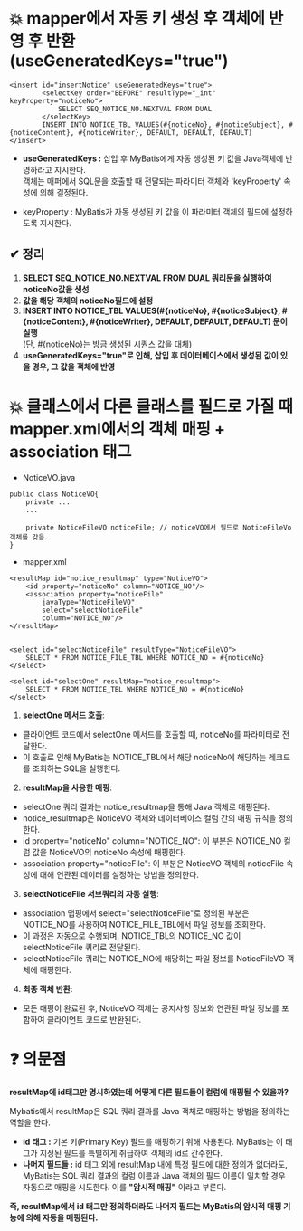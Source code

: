 # 💥 mapper에서 자동 키 생성 후 객체에 반영 후 반환 (useGeneratedKeys="true")

```
<insert id="insertNotice" useGeneratedKeys="true">
		<selectKey order="BEFORE" resultType="_int" keyProperty="noticeNo">
			SELECT SEQ_NOTICE_NO.NEXTVAL FROM DUAL
		</selectKey>
		INSERT INTO NOTICE_TBL VALUES(#{noticeNo}, #{noticeSubject}, #{noticeContent}, #{noticeWriter}, DEFAULT, DEFAULT, DEFAULT)
</insert>
```

 - **useGeneratedKeys :** 
삽입 후 MyBatis에게 자동 생성된 키 값을 Java객체에 반영하라고 지시한다.   
객체는 매퍼에서 SQL문을 호출할 때 전달되는 파라미터 객체와 'keyProperty' 속성에 의해 결정된다.   
   
 - keyProperty : MyBatis가 자동 생성된 키 값을 이 파라미터 객체의 필드에 설정하도록 지시한다.   
   
## ✔ 정리   
1. **SELECT SEQ_NOTICE_NO.NEXTVAL FROM DUAL 쿼리문을 실행하여 noticeNo값을 생성**   
2. **값을 해당 객체의 noticeNo필드에 설정**   
3. **INSERT INTO NOTICE_TBL VALUES(#{noticeNo}, #{noticeSubject}, #{noticeContent}, #{noticeWriter}, DEFAULT, DEFAULT, DEFAULT) 문이 실행**   
 (단, #{noticeNo}는 방금 생성된 시퀀스 값을 대체)
4. **useGeneratedKeys="true"로 인해, 삽입 후 데이터베이스에서 생성된 값이 있을 경우, 그 값을 객체에 반영**   


# 💥 클래스에서 다른 클래스를 필드로 가질 때 mapper.xml에서의 객체 매핑 + association 태그   

   
 - NoticeVO.java   
```
public class NoticeVO{
	private ...
	...
	
	private NoticeFileVO noticeFile; // noticeVO에서 필드로 NoticeFileVo객체를 갖음.
}
```   
   

 - mapper.xml   
```
<resultMap id="notice_resultmap" type="NoticeVO">
	<id property="noticeNo" column="NOTICE_NO"/>
	<association property="noticeFile"
		javaType="NoticeFileVO"
		select="selectNoticeFile"
		column="NOTICE_NO"/>
</resultMap>
	
	
<select id="selectNoticeFile" resultType="NoticeFileVO">
	SELECT * FROM NOTICE_FILE_TBL WHERE NOTICE_NO = #{noticeNo}
</select>

<select id="selectOne" resultMap="notice_resultmap">
	SELECT * FROM NOTICE_TBL WHERE NOTICE_NO = #{noticeNo}
</select>
```   
   
1. **selectOne 메서드 호출**:
 - 클라이언트 코드에서 selectOne 메서드를 호출할 때, noticeNo를 파라미터로 전달한다.     
 - 이 호출로 인해 MyBatis는 NOTICE_TBL에서 해당 noticeNo에 해당하는 레코드를 조회하는 SQL을 실행한다.   

2. **resultMap을 사용한 매핑**:
 - selectOne 쿼리 결과는 notice_resultmap을 통해 Java 객체로 매핑된다.   
 - notice_resultmap은 NoticeVO 객체와 데이터베이스 컬럼 간의 매핑 규칙을 정의한다.   
 - id property="noticeNo" column="NOTICE_NO": 이 부분은 NOTICE_NO 컬럼 값을 NoticeVO의 noticeNo 속성에 매핑한다.   
 - association property="noticeFile": 이 부분은 NoticeVO 객체의 noticeFile 속성에 대해 연관된 데이터를 설정하는 방법을 정의한다.   

3. **selectNoticeFile 서브쿼리의 자동 실행**:
 - association 맵핑에서 select="selectNoticeFile"로 정의된 부분은 NOTICE_NO를 사용하여 NOTICE_FILE_TBL에서 파일 정보를 조회한다.   
 - 이 과정은 자동으로 수행되며, NOTICE_TBL의 NOTICE_NO 값이 selectNoticeFile 쿼리로 전달된다.   
 - selectNoticeFile 쿼리는 NOTICE_NO에 해당하는 파일 정보를 NoticeFileVO 객체에 매핑한다.   

4. **최종 객체 반환**:
 - 모든 매핑이 완료된 후, NoticeVO 객체는 공지사항 정보와 연관된 파일 정보를 포함하여 클라이언트 코드로 반환된다.   
 

# ❓ 의문점

**resultMap에 id태그만 명시하였는데 어떻게 다른 필드들이 컬럼에 매핑될 수 있을까?**   

Mybatis에서 resultMap은 SQL 쿼리 결과를 Java 객체로 매핑하는 방법을 정의하는 역할을 한다.   

 - **id 태그 :** 기본 키(Primary Key) 필드를 매핑하기 위해 사용된다. MyBatis는 이 태그가 지정된 필드를 특별하게 취급하여 객체의 id로 간주한다.   
 - **나머지 필드들 :** id 태그 외에 resultMap 내에 특정 필드에 대한 정의가 없더라도, MyBatis는 SQL 쿼리 결과의 컬럼 이름과 Java 객체의 필드 이름이 일치할 경우 자동으로 매핑을 시도한다. 이를 **"암시적 매핑"** 이라고 부른다.   
    
 **즉, resultMap에서 id 태그만 정의하더라도 나머지 필드는 MyBatis의 암시적 매핑 기능에 의해 자동을 매핑된다.**  
